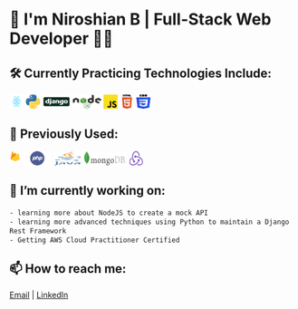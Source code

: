 # 👋 I'm Niroshian B | Full-Stack Web Developer 👨‍💻

## 🛠️ Currently Practicing Technologies Include:

<div>
<img src="./images/React-icon.svg" height="25px" width="25px">
<img src="./images/python-logo.png" height="25px" width="25px">
<img src="./images/django-logo-big.jpg" height="25px" width="50px">
<img src="./images/node-js.png" height="25px" width="50px">
<img src="./images/javascript.png" height="25px" width="25px">
<img src="./images/html-logo.png" height="25px" width="25px">
<img src="./images/css-logo.png" height="25px" width="25px">
</div>

## 💭 Previously Used:

<div>
<img src="./images/firebase-logo.png" height="25px" width="20px">
<img src="./images/php.png" height="25px" width="50px">
<img src="./images/java.svg" height="25px" width="50px">
<img src="./images/mongodb-logo.png" height="25px" width="75px">
<img src="./images/redux.png" height="25px" width="25px">
</div>

## 🔭 I’m currently working on:
    
    - learning more about NodeJS to create a mock API
    - learning more advanced techniques using Python to maintain a Django Rest Framework
    - Getting AWS Cloud Practitioner Certified
    
## 📫 How to reach me:

<a href = "mailto: niroshian.b@gmail.com">Email</a> | [LinkedIn](http://www.linkedin.com/in/niro-b)

<!--
**niroshian-b/niroshian-b** is a ✨ _special_ ✨ repository because its `README.md` (this file) appears on your GitHub profile.

Here are some ideas to get you started:

-   💬 Ask me about ...
-
-   😄 Pronouns: ...
    -->

